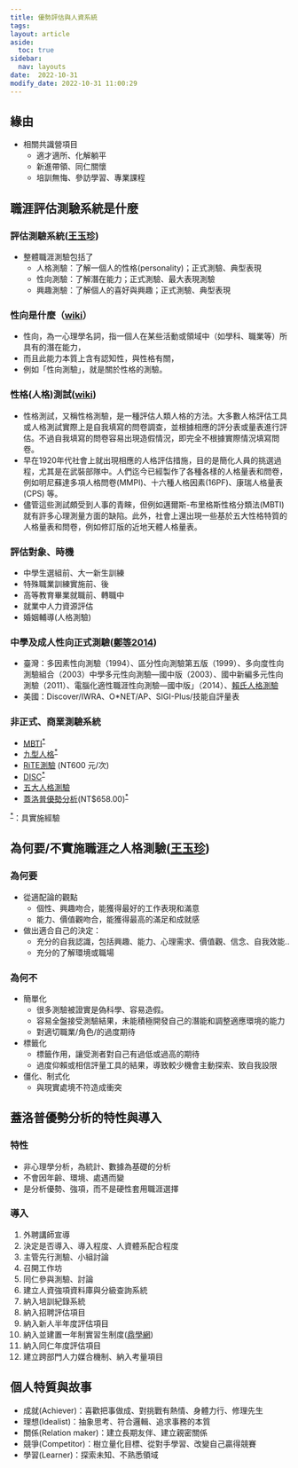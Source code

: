 ```yaml
---
title: 優勢評估與人資系統
tags: 
layout: article
aside:
  toc: true
sidebar:
  nav: layouts
date:  2022-10-31
modify_date: 2022-10-31 11:00:29
---
```


## 緣由

- 相關共識營項目
  - 適才適所、化解躺平
  - 新進帶領、同仁關懷
  - 培訓無悔、參訪學習、專業課程

## 職涯評估測驗系統是什麼

### 評估測驗系統([王玉珍][holland])

- 整體職涯測驗包括了
  - 人格測驗：了解一個人的性格(personality)；正式測驗、典型表現
  - 性向測驗：了解潛在能力；正式測驗、最大表現測驗
  - 興趣測驗：了解個人的喜好與興趣；正式測驗、典型表現

### 性向是什麼（[wiki][wiki性向]）

- 性向，為一心理學名詞，指一個人在某些活動或領域中（如學科、職業等）所具有的潛在能力，
- 而且此能力本質上含有認知性，與性格有關，
- 例如「性向測驗」，就是關於性格的測驗。

### 性格(人格)測試([wiki][wiki性格])

- 性格測試，又稱性格測驗，是一種評估人類人格的方法。大多數人格評估工具或人格測試實際上是自我填寫的問卷調查，並根據相應的評分表或量表進行評估。不過自我填寫的問卷容易出現造假情況，即完全不根據實際情況填寫問卷。
- 早在1920年代社會上就出現相應的人格評估措施，目的是簡化人員的挑選過程，尤其是在武裝部隊中。人們迄今已經製作了各種各樣的人格量表和問卷，例如明尼蘇達多項人格問卷(MMPI)、十六種人格因素(16PF)、康瑞人格量表(CPS) 等。
- 儘管這些測試頗受到人事的青睞，但例如邁爾斯-布里格斯性格分類法(MBTI) 就有許多心理測量方面的缺陷。此外，社會上還出現一些基於五大性格特質的人格量表和問卷，例如修訂版的近地天體人格量表。

### 評估對象、時機

- 中學生選組前、大一新生訓練
- 特殊職業訓練實施前、後
- 高等教育畢業就職前、轉職中
- 就業中人力資源評估
- 婚姻輔導(人格測驗)

### 中學及成人性向正式測驗([鄭等2014][zhen14])

- 臺灣：多因素性向測驗（1994）、區分性向測驗第五版（1999）、多向度性向測驗組合（2003）中學多元性向測驗—國中版（2003）、國中新編多元性向測驗（2011）、電腦化適性職涯性向測驗—國中版」（2014）、[賴氏人格測驗][lai]
- 美國：Discover/IWRA、O*NET/AP、SIGI-Plus/技能自評量表

### 非正式、商業測驗系統

- [MBTI][MBTI]<sup>[*][*]</sup>
- [九型人格][Enneagram]<sup>[*][*]</sup>
- [RiTE測驗][RiTE] (NT600 元/次)
- [DISC][DISC]<sup>[*][*]</sup>
- [五大人格測驗][5]
- [蓋洛普優勢分析][gallup](NT$658.00)<sup>[*][*]</sup>

<sup>[*][*]</sup>：具實施經驗

## 為何要/不實施職涯之人格測驗([王玉珍][holland])

### 為何要

- 從適配論的觀點
  - 個性、興趣吻合，能獲得最好的工作表現和滿意
  - 能力、價值觀吻合，能獲得最高的滿足和成就感
- 做出適合自己的決定：
  - 充分的自我認識，包括興趣、能力、心理需求、價值觀、信念、自我效能..
  - 充分的了解環境或職場

### 為何不

- 簡單化
  - 很多測驗被證實是偽科學、容易造假。
  - 容易全盤接受測驗結果，未能積極開發自己的潛能和調整適應環境的能力
  - 對適切職業/角色/的過度期待
- 標籤化
  - 標籤作用，讓受測者對自己有過低或過高的期待
  - 過度仰賴或相信評量工具的結果，導致較少機會主動探索、致自我設限
- 僵化、制式化
  - 與現實處境不符造成衝突

## 蓋洛普優勢分析的特性與導入

### 特性

- 非心理學分析，為統計、數據為基礎的分析
- 不會因年齡、環境、處遇而變
- 是分析優勢、強項，而不是硬性套用職涯選擇
  
### 導入

1. 外聘講師宣導
2. 決定是否導入、導入程度、人資體系配合程度
3. 主管先行測驗、小組討論
4. 召開工作坊
5. 同仁參與測驗、討論
6. 建立人資強項資料庫與分級查詢系統
7. 納入培訓紀錄系統
8. 納入招聘評估項目
9. 納入新人半年度評估項目
10. 納入並建置一年制實習生制度([鼎學網][ding])
11. 納入同仁年度評估項目
12. 建立跨部門人力媒合機制、納入考量項目

## 個人特質與故事

- 成就(Achiever)：喜歡把事做成、對挑戰有熱情、身體力行、修理先生
- 理想(Idealist)：抽象思考、符合邏輯、追求事務的本質
- 關係(Relation maker)：建立長期友伴、建立親密關係
- 競爭(Competitor)：樹立量化目標、從對手學習、改變自己贏得競賽
- 學習(Learner)：探索未知、不熟悉領域

[ding]: <https://ctciuedu.ctci.com/> "中鼎集團為提升國內工程水準，成立了線上課程平台，將工程界的專業課程無償對外界開放，讓大家能夠根據自身的領域與興趣，進行課程進修。"
[*]: <> "具實施經驗"
[gallup]: <https://store.gallup.com/h/zh-cn> "盖洛普评估发现您的才干，助您在工作中表现更出色，建立更稳固的人际关系并实现个人成长。评估操作简单，结果即时显示。广受欢迎的克利夫顿优势评估可助您发现自己的优势，并发现那些了解并擅长运用自己优势的人。"
[5]: <https://zh.wikipedia.org/wiki/五大人格測驗> "五大性格特质（英語：Big Five personality traits），或称大五人格模型或人格五因素模型（英語：The Five Factor Model，简称FFM），是一種被提出的人格特質分類法或分組[1]，從 1980 年代開始在心理特質理論中發展起來。當因素分析（一種統計技術）應用於性格測試數據時，它揭示了語義關聯：一些用於描述個性方面的詞通常適用於同一個人。例如，被描述為盡職盡責的人更有可能被描述為“隨時準備”而不是“凌亂”。這些關聯提出了常用語言中用來描述人類個性、氣質和心理的五個廣泛維度"
[DISC]: <https://zh.wikipedia.org/zh-tw/DISC性格测试> "DISC性格測試是一種情緒和行為自我評估工具，這一評估工具是基於心理學家威廉·莫爾頓·馬斯頓1928年提出的DISC理論而形成。第一個基於威廉·莫爾頓·馬斯頓DISC理論的自我評估測試是由心理學家 Walter Clarke於1956年提出[1]。DISC性格測試的目的是盡可能的預測出員工的工作表現，企業在面試時會用到這個評估工具。然而實際上這種評估工具並不能準確預測出員工表現，而且也沒有任何科學證據能證明它的有效性[2]。"
[RiTE]: <https://lemonkao.com/blog/台灣500強企業招聘愛用的性格測驗，rite測驗大剖析/> "許佳政(2021)台灣500強企業招聘愛用的性格測驗，rite測驗大剖析"
[MBTI]: <https://zh.m.wikipedia.org/zh-tw/邁爾斯-布里格斯性格分類法> "邁爾斯-布里格斯性格分類法：在人格類型學中，邁爾斯-布里格斯性格分類指標（英語：Myers-Briggs Type Indicator，簡稱MBTI）是一種內省的自我報告問卷，表明人們在如何看待世界和做出決定方面存在不同的心理偏好。[1][2][3] 該測試嘗試分配四個類別：內向（Introversion）或外向（Extroversion）、實感（Sensing）或直覺（Intuition）、思考（Thinking）或情感（Feeling）、判斷（Judging）或感知（Perceiving）。取各類別的首字母來組成測試結果之類別名稱，如「INFJ」或「ENFP」。"
[Enneagram]: <https://zh.m.wikipedia.org/zh-tw/九型人格>
[holland]: <https://guidance.kl.edu.tw/news/file/42/生涯測驗的解釋與應用1010301%28上課版%29.pptx> "基隆市學生輔導諮商中心王玉珍、生涯測驗的解釋與應用"
[wiki性向]: <https://zh.m.wikipedia.org/zh-tw/性向> "性向，為一心理學名詞，指一個人在某些活動或領域中（如學科、職業等）所具有的潛在能力，而且此能力本質上含有認知性。與性格有關，例如「性向測驗」，就是關於性格的測驗。"
[zhen14]: <http://epbulletin.epc.ntnu.edu.tw/upload/journal/prog/150d4b7d_20180330.pdf> "鄭育文、陳柏熹、宋曜廷、陳信豪 蕭孟莛(2014)電腦化適性職涯性向測驗編製研究、國立臺灣師範大學教育心理與輔導學系教育心理學報，2014，4 6 卷，2 期，271-288 頁DOI：10.6251/BEP.20140516"
[lai]: <http://www.chienhua.com.tw/bookstore/bookDetail.aspx?BookID=15064> "賴保禎、賴美玲(2016)賴氏人格測驗(新訂版)_指導手冊(每4本為單位)"
[wiki性格]: <https://zh.wikipedia.org/zh-tw/性格測試> "性格測試"
